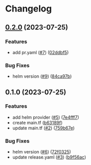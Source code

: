 # Changelog

## [0.2.0](https://github.com/open-github/test/compare/v0.1.0...v0.2.0) (2023-07-25)


### Features

* add pr.yaml ([#7](https://github.com/open-github/test/issues/7)) ([02ddbf5](https://github.com/open-github/test/commit/02ddbf5cec4cb872f3ee1a5ff8c1974f061c6fd2))


### Bug Fixes

* helm version ([#9](https://github.com/open-github/test/issues/9)) ([84ca97b](https://github.com/open-github/test/commit/84ca97b823460d5b624ff7bc8cd48bf5bad7cf24))

## 0.1.0 (2023-07-25)


### Features

* add helm provider ([#5](https://github.com/open-github/test/issues/5)) ([7e4fff7](https://github.com/open-github/test/commit/7e4fff7e612252376119d0b5ea70062f6bc7457d))
* create main.tf ([b63189f](https://github.com/open-github/test/commit/b63189f72cf02f7f0bc1984f04b957048e3b68c1))
* update main.tf ([#2](https://github.com/open-github/test/issues/2)) ([759b67e](https://github.com/open-github/test/commit/759b67e76d806f7f5e58ee45f2695bd06ad3b12a))


### Bug Fixes

* helm version ([#6](https://github.com/open-github/test/issues/6)) ([72f0325](https://github.com/open-github/test/commit/72f0325835a7242c450f450af7bec2201474ed23))
* update release.yaml ([#3](https://github.com/open-github/test/issues/3)) ([b9f56ac](https://github.com/open-github/test/commit/b9f56acfaf1f8fa58e685fca10881f8bd2829122))
